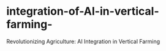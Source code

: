 # integration-of-AI-in-vertical-farming-
Revolutionizing Agriculture: AI Integration in Vertical Farming
